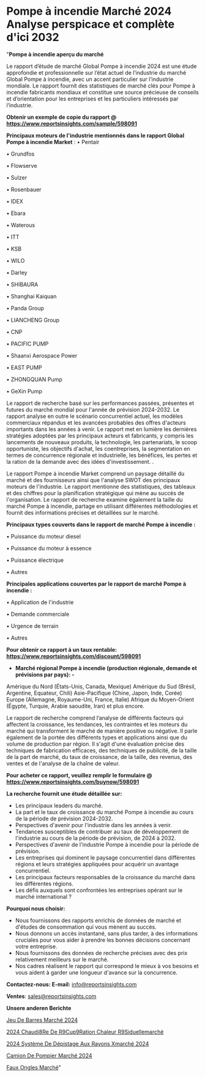 # Pompe à incendie Marché 2024 Analyse perspicace et complète d'ici 2032

"<strong>Pompe à incendie aperçu du marché</strong>

Le rapport d’étude de marché Global Pompe à incendie 2024 est une étude approfondie et professionnelle sur l’état actuel de l’industrie du marché Global Pompe à incendie, avec un accent particulier sur l’industrie mondiale. Le rapport fournit des statistiques de marché clés pour Pompe à incendie fabricants mondiaux et constitue une source précieuse de conseils et d’orientation pour les entreprises et les particuliers intéressés par l’industrie.

<strong>Obtenir un exemple de copie du rapport @ <a href=https://www.reportsinsights.com/sample/598091>https://www.reportsinsights.com/sample/598091</a></strong>

<strong>Principaux moteurs de l'industrie mentionnés dans le rapport Global Pompe à incendie Market</strong> :
• Pentair

• Grundfos

• Flowserve

• Sulzer

• Rosenbauer

• IDEX

• Ebara

• Waterous

• ITT

• KSB

• WILO

• Darley

• SHIBAURA

• Shanghai Kaiquan

• Panda Group

• LIANCHENG Group

• CNP

• PACIFIC PUMP

• Shaanxi Aerospace Power

• EAST PUMP

• ZHONGQUAN Pump

• GeXin Pump

Le rapport de recherche basé sur les performances passées, présentes et futures du marché mondial pour l'année de prévision 2024-2032. Le rapport analyse en outre le scénario concurrentiel actuel, les modèles commerciaux répandus et les avancées probables des offres d'acteurs importants dans les années à venir. Le rapport met en lumière les dernières stratégies adoptées par les principaux acteurs et fabricants, y compris les lancements de nouveaux produits, la technologie, les partenariats, le scoop opportuniste, les objectifs d'achat, les coentreprises, la segmentation en termes de concurrence régionale et industrielle, les bénéfices, les pertes et la ration de la demande avec des idées d'investissement. .

Le rapport Pompe à incendie Market comprend un paysage détaillé du marché et des fournisseurs ainsi que l'analyse SWOT des principaux moteurs de l'industrie. Le rapport mentionne des statistiques, des tableaux et des chiffres pour la planification stratégique qui mène au succès de l'organisation. Le rapport de recherche examine également la taille du marché Pompe à incendie, partage en utilisant différentes méthodologies et fournit des informations précises et détaillées sur le marché.

<strong>Principaux types couverts dans le rapport de marché Pompe à incendie :</strong>

• Puissance du moteur diesel

• Puissance du moteur à essence

• Puissance électrique

• Autres

<strong>Principales applications couvertes par le rapport de marché Pompe à incendie :</strong>

• Application de l'industrie

• Demande commerciale

• Urgence de terrain

• Autres

<strong>Pour obtenir ce rapport à un taux rentable: <a href=https://www.reportsinsights.com/discount/598091>https://www.reportsinsights.com/discount/598091</a></strong>
<ul>
  <li><strong>Marché régional Pompe à incendie (production régionale, demande et prévisions par pays): -</strong></li>
</ul>
Amérique du Nord (États-Unis, Canada, Mexique)
Amérique du Sud (Brésil, Argentine, Equateur, Chili)
Asie-Pacifique (Chine, Japon, Inde, Corée)
Europe (Allemagne, Royaume-Uni, France, Italie)
Afrique du Moyen-Orient (Égypte, Turquie, Arabie saoudite, Iran) et plus encore.

Le rapport de recherche comprend l’analyse de différents facteurs qui affectent la croissance, les tendances, les contraintes et les moteurs du marché qui transforment le marché de manière positive ou négative. Il parle également de la portée des différents types et applications ainsi que du volume de production par région. Il s'agit d'une évaluation précise des techniques de fabrication efficaces, des techniques de publicité, de la taille de la part de marché, du taux de croissance, de la taille, des revenus, des ventes et de l'analyse de la chaîne de valeur.

<strong>Pour acheter ce rapport, veuillez remplir le formulaire @   <a href=https://www.reportsinsights.com/buynow/598091>https://www.reportsinsights.com/buynow/598091</a></strong>

<strong>La recherche fournit une étude détaillée sur:</strong>
<ul>
  <li>Les principaux leaders du marché.</li>
  <li>La part et le taux de croissance du marché Pompe à incendie au cours de la période de prévision 2024-2032.</li>
  <li>Perspectives d'avenir pour l'industrie dans les années à venir.</li>
  <li>Tendances susceptibles de contribuer au taux de développement de l'industrie au cours de la période de prévision, de 2024 à 2032.</li>
  <li>Perspectives d'avenir de l'industrie Pompe à incendie pour la période de prévision.</li>
  <li>Les entreprises qui dominent le paysage concurrentiel dans différentes régions et leurs stratégies appliquées pour acquérir un avantage concurrentiel.</li>
  <li>Les principaux facteurs responsables de la croissance du marché dans les différentes régions.</li>
  <li>Les défis auxquels sont confrontées les entreprises opérant sur le marché international ?</li>
</ul>
<strong>Pourquoi nous choisir:</strong>
<ul>
  <li>Nous fournissons des rapports enrichis de données de marché et d'études de consommation qui vous mènent au succès.</li>
  <li>Nous donnons un accès instantané, sans plus tarder, à des informations cruciales pour vous aider à prendre les bonnes décisions concernant votre entreprise.</li>
  <li>Nous fournissons des données de recherche précises avec des prix relativement meilleurs sur le marché.</li>
  <li>Nos cadres réalisent le rapport qui correspond le mieux à vos besoins et vous aident à garder une longueur d'avance sur la concurrence.</li>
</ul>
<strong>Contactez-nous:
</strong><strong>E-mail:</strong> <a href=mailto:info@reportsinsights.com>info@reportsinsights.com</a>

<strong>Ventes</strong>: <a href=mailto:sales@reportsinsights.com>sales@reportsinsights.com</a>

<strong>Unsere anderen Berichte</strong>

<a href=https://www.linkedin.com/pulse/jeu-de-barres-marchétendances-émergentes-et-principaux-udubc/>Jeu De Barres Marché 2024</a>

<a href=https://www.linkedin.com/pulse/2024-chaudi%C3%A8re-de-r%C3%A9cup%C3%A9ration-chaleur-r%C3%A9siduellemarch%C3%A9-epyic/>2024 Chaudi8Re De R9Cup9Ration Chaleur R9Siduellemarché</a>

<a href=https://www.linkedin.com/pulse/2024-système-de-dépistage-aux-rayons-xmarché-analyse-nphmc/>2024 Système De Dépistage Aux Rayons Xmarché 2024</a>

<a href=https://www.linkedin.com/pulse/camion-de-pompier-marché-lavenir-la-concurrence-uiswe/>Camion De Pompier Marché 2024</a>

<a href=https://www.linkedin.com/pulse/faux-ongles-march%C3%A9-rapport-2024-nouvelles-fdqqc/>Faux Ongles Marché</a>"
